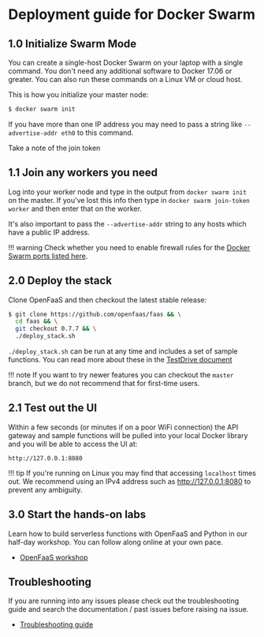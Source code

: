 # Deployment guide for Docker Swarm

## 1.0 Initialize Swarm Mode

You can create a single-host Docker Swarm on your laptop with a single command. You don't need any additional software to Docker 17.06 or greater. You can also run these commands on a Linux VM or cloud host.

This is how you initialize your master node:

```bash
$ docker swarm init
```

If you have more than one IP address you may need to pass a string like `--advertise-addr eth0` to this command.

Take a note of the join token

## 1.1 Join any workers you need

Log into your worker node and type in the output from `docker swarm init` on the master. If you've lost this info then type in `docker swarm join-token worker` and then enter that on the worker.

It's also important to pass the `--advertise-addr` string to any hosts which have a public IP address.

!!! warning
    Check whether you need to enable firewall rules for the [Docker Swarm ports listed here](https://docs.docker.com/engine/swarm/swarm-tutorial/).

## 2.0 Deploy the stack

Clone OpenFaaS and then checkout the latest stable release:

```bash
$ git clone https://github.com/openfaas/faas && \
  cd faas && \
  git checkout 0.7.7 && \
  ./deploy_stack.sh
```

`./deploy_stack.sh` can be run at any time and includes a set of sample functions. You can read more about these in the [TestDrive document](https://github.com/openfaas/faas/blob/master/TestDrive.md)

!!! note
    If you want to try newer features you can checkout the `master` branch, but we do not recommend that for first-time users.

## 2.1 Test out the UI

Within a few seconds (or minutes if on a poor WiFi connection) the API gateway and sample functions will be pulled into your local Docker library and you will be able to access the UI at:

`http://127.0.0.1:8080`

!!! tip
    If you're running on Linux you may find that accessing `localhost` times out. We recommend using an IPv4 address such as http://127.0.0.1:8080 to prevent any ambiguity.

## 3.0 Start the hands-on labs

Learn how to build serverless functions with OpenFaaS and Python in our half-day workshop. You can follow along online at your own pace.

* [OpenFaaS workshop](/tutorials/workshop/)

## Troubleshooting

If you are running into any issues please check out the troubleshooting guide and search the documentation / past issues before raising na issue.

* [Troubleshooting guide](https://github.com/openfaas/faas/blob/master/guide/troubleshooting.md)

